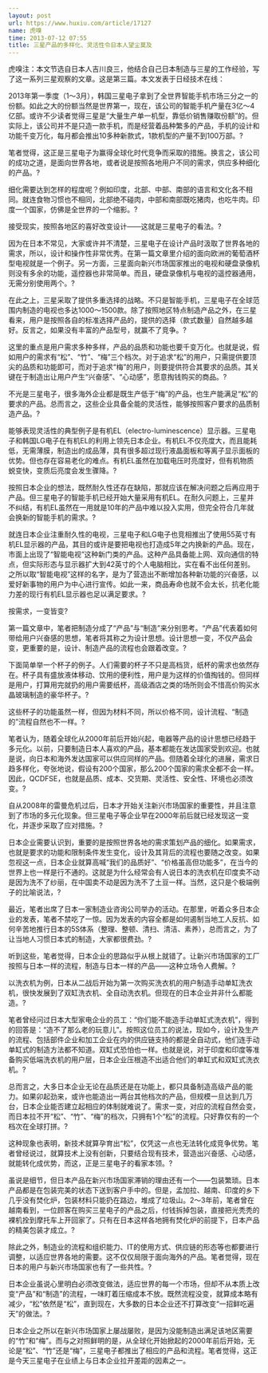 ```yaml
---
layout: post
url: https://www.huxiu.com/article/17127
name: 虎嗅
time: 2013-07-12 07:55
title: 三星产品的多样化、灵活性令日本人望尘莫及
---
```

虎嗅注：本文节选自日本人吉川良三，他结合自己日本制造与三星的工作经验，写了这一系列三星观察的文章。这是第三篇。本文发表于日经技术在线：

2013年第一季度（1～3月），韩国三星电子拿到了全世界智能手机市场三分之一的份额。如此之大的份额当然是世界第一，现在，该公司的智能手机产量在3亿～4亿部。或许不少读者觉得三星是“大量生产单一机型，靠低价销售赚取份额”的。但实际上，该公司并不是只造一款手机，而是经营着品种繁多的产品，手机的设计和功能千变万化，每月都会推出10多种新款式，1款机型的产量不到100万部。?

笔者觉得，这正是三星电子为赢得全球化时代竞争而采取的措施。换言之，该公司的成功之道，是面向世界各地，或者说是按照各地用户不同的需求，供应多种细化的产品。?

细化需要达到怎样的程度呢？例如印度，北部、中部、南部的语言和文化各不相同。就连食物习惯也不相同，北部绝不碰肉，中部和南部既吃猪肉，也吃牛肉。印度一个国家，仿佛是全世界的一个缩影。?

接受现实，按照各地区的喜好改变设计——这就是三星电子的看法。?

因为在日本不常见，大家或许并不清楚，三星电子在设计产品时汲取了世界各地的需求，所以，设计和操作性非常优秀。在第一篇文章里介绍的面向欧洲的葡萄酒杯型电视就是一个例子。另一方面，三星面向新兴市场国家推出的电视和硬盘录像机则没有多余的功能，遥控器也非常简单。而且，硬盘录像机与电视的遥控器通用，无需分别使用两个。?

在此之上，三星采取了提供多重选择的战略。不只是智能手机，三星电子在全球范围内制造的电视也多达1000～1500款。除了按照地区特点制造产品之外，在三星看来，用户是按照各自的标准选择产品的，提供的选择（款式数量）自然越多越好。反言之，如果没有丰富的产品型号，就赢不了竞争。?

这里的重点是用户需求多种多样，产品的品质和功能也要千变万化。也就是说，假如用户的需求有“松”、“竹”、“梅”三个档次。对于追求“松”的用户，只需提供要顶尖的品质和功能即可，而对于追求“梅”的用户，则要提供符合其要求的品质。其关键在于制造出让用户产生“兴奋感”、“心动感”，愿意掏钱购买的商品。?

不光是三星电子，很多海外企业都是既生产低于“梅”的产品，也生产能满足“松”的要求的产品。总而言之，这些企业具备全能的灵活性，能够按照客户要求的品质制造产品。?

能够表现灵活性的典型例子是有机EL（electro-luminescence）显示器。三星电子和韩国LG电子在有机EL的利用上领先日本企业。有机EL不仅亮度大，而且能耗低，无需薄膜，制造出的成品薄，具有很多超过现行液晶面板和等离子显示面板的优势。但也存在容易老化的难点。有机EL虽然在加载电压时亮度好，但有机物质蜕变快，变质后亮度会发生骤降。?

按照日本企业的想法，既然耐久性还存在缺陷，那就应该在解决问题之后再应用于产品。但三星电子的智能手机已经开始大量采用有机EL。在耐久问题上，三星并不纠结，有机EL虽然在一用就是10年的产品中难以投入实用，但完全符合几年就会换新的智能手机的需求。?

就连日本企业注重耐久性的电视，三星电子和LG电子也竞相推出了使用55英寸有机EL显示器的产品，其目的或许是要把电视也打造成5年之内换新的产品。现在，市面上出现了“智能电视”这种新门类的产品。这种产品具备能上网、双向通信的特点，但实际形态与显示器扩大到42英寸的个人电脑相比，实在看不出任何差别。之所以取“智能电视”这样的名字，是为了营造出不断增加各种新功能的兴奋感，以爱好新事物的用户为中心进行宣传。如此一来，商品寿命也就不会太长，抗老化能力差的现行有机EL显示器也足以满足要求。?

按需求，一变皆变?

第一篇文章中，笔者把制造分成了“产品”与“制造”来分别思考。“产品”代表着如何带给用户兴奋感的思想，笔者将其称之为设计思想。设计思想一变，不仅产品会变，更重要的是，设计、制造产品的流程也会跟着改变。?

下面简单举一个杯子的例子。人们需要的杯子不只是高档货，纸杯的需求也依然存在。杯子具有盛放液体移动、饮用的便利性，用户是为这样的价值掏钱的。但同样是用户，打算用完就扔的用户需要纸杯，高级酒店之类的场所则会不惜高价购买水晶玻璃制造的豪华杯子。?

这些杯子的功能虽然一样，但因为材料不同，所以价格不同，设计流程、“制造的”流程自然也不一样。?

笔者认为，随着全球化从2000年前后开始兴起，电器等产品的设计思想已经趋于多元化。以前，只要制造日本人喜欢的产品，基本都能在发达国家受到欢迎。也就是说，向日本和海外发达国家可以供应同样的产品。但随着全球化的进展，需求日趋多样化，夸张地说，假设有200个国家，那么200个国家的需求全都不会一样。因此，QCDFSE，也就是品质、成本、交货期、灵活性、安全性、环境也必须改变。?

自从2008年的雷曼危机过后，日本才开始关注新兴市场国家的重要性，并且注意到了市场的多元化现象。但三星电子等企业早在2000年前后就已经发现这一变化，并逐步采取了应对措施。?

日本企业需要认识到，重要的是按照世界各地的需求策划产品的细化。如果需求，也就是要求的功能和限制条件发生变化，设计及其背后的流程也要随之改变。如果忽视这一点，日本企业就算高喊“我们的品质好”、“价格虽高但功能多”，在当今的世界上也一样是行不通的。这就是为什么经常会有人说日本的洗衣机在印度卖不动是因为洗不了纱丽，在中国卖不动是因为洗不了土豆一样。当然，这只是个极端例子的比喻说法，?

最近，笔者出席了日本一家制造业咨询公司举办的活动。在那里，听着众多日本企业的发表，笔者不禁吃了一惊。因为发表的内容全都是如何遏制当地工人反抗、如何辛苦地推行日本的5S体系（整理、整顿、清扫、清洁、素养），总而言之，为了让当地人习惯日本式的制造，大家都很费劲。?

听到这些，笔者觉得，日本企业的思路似乎从根上就错了。让新兴市场国家的工厂按照与日本一样的流程，制造与日本一样的产品——这种立场令人费解。?

以洗衣机为例，日本从二战后开始为第一次购买洗衣机的用户制造手动单缸洗衣机，很快发展到了双缸洗衣机、全自动洗衣机。但现在的日本企业并非什么都能造。?

笔者曾经问过日本大型家电企业的员工：“你们能不能造手动单缸式洗衣机”，得到的回答是：“造不了那么老的玩意儿”。按照这位员工的说法，现如今，设计及生产的流程、包括部件企业和加工企业在内的供应链支持的都是全自动式，他们连手动单缸式的制造方法都不知道。双缸式恐怕也一样。也就是说，对于印度和印度等准备购买低端洗衣机的用户层，日本企业压根造不出适合他们的单缸式和双缸式洗衣机。?

总而言之，大多日本企业无论在品质还是在功能上，都只具备制造高级产品的能力。如果卯起劲来，或许也能造出一两台其他档次的产品，但规模一旦达到几万台，日本企业能否建立起相应的体制就难说了。需求一变，对应的流程自然会变，而日本拉不开“松”、“竹”、“梅”的档次，只拥有1个“松”的流程。只好靠仅有的一个档次在全球打拼。?

这种现象也表明，新技术就算孕育出“松”，仅凭这一点也无法转化成竞争优势。笔者曾经说过，就算技术上没有创新，只要结合现有技术，营造出兴奋感、心动感，就能转化成优势，而这，正是三星电子的看家本领。?

虽说是细节，但日本产品在新兴市场国家滞销的理由还有一个——包装繁琐。日本产品都是在包装完美的状态下送到客户手中的。但是，孟加拉、越南、印度的乡下几乎没有焚化炉，包装材料只能扔在路边，堆成了垃圾山。2～3年前，笔者曾在越南看到，一位顾客在购买三星电子的产品之后，付钱拆掉包装，直接把光秃秃的裸机拴到摩托车上开回家了。只有在日本这样各地拥有焚化炉的前提下，日本产品的精美包装才成立。?

除此之外，制造业的流程和组织能力、IT的使用方式、供应链的形态等也都要进行调整，以适应世界各地的需要。这不仅仅局限于面向海外的产品。笔者觉得，现在日本的用户与新兴市场国家也有了一些共性。?

日本企业虽说心里明白必须改变做法，适应世界的每一个市场，但却不从本质上改变“产品”和“制造”的流程，一味盯着压缩成本不放。既然流程没变，就算成本略有减少，“松”依然是“松”，直到现在，大多数的日本企业还不打算改变“一招鲜吃遍天”的做法。?

日本企业之所以在新兴市场国家上屡战屡败，是因为没能制造出满足该地区需要的“竹”和“梅”。而与之对照鲜明的是，从全球化开始掀起的2000年前后开始，无论是“松”、“竹”还是“梅”，三星电子都推出了相应的产品和流程。笔者觉得，这正是今天三星电子在业绩上与日本企业拉开差距的因素之一。

